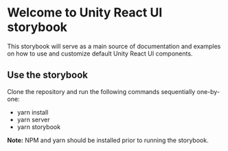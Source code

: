 # Welcome to Unity React UI storybook

This storybook will serve as a main source of documentation and examples on how to use and customize default Unity React UI components.

## Use the storybook

Clone the repository and run the following commands sequentially one-by-one:

* yarn install
* yarn server
* yarn storybook

**Note:** NPM and yarn should be installed prior to running the storybook. 
